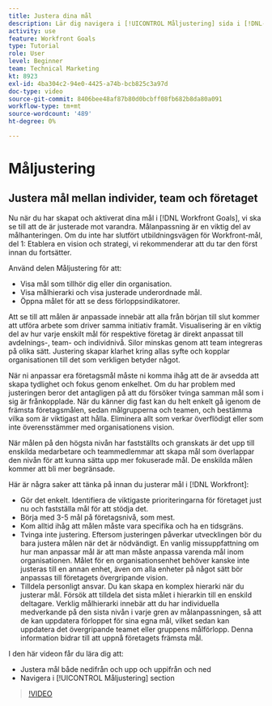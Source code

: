 ```yaml
---
title: Justera dina mål
description: Lär dig navigera i [!UICONTROL Måljustering] sida i [!DNL-mål].
activity: use
feature: Workfront Goals
type: Tutorial
role: User
level: Beginner
team: Technical Marketing
kt: 8923
exl-id: 4ba304c2-94e0-4425-a74b-bcb825c3a97d
doc-type: video
source-git-commit: 8406bee48af87b80d0bcbff08fb682b8da80a091
workflow-type: tm+mt
source-wordcount: '489'
ht-degree: 0%

---
```


# Måljustering

## Justera mål mellan individer, team och företaget

Nu när du har skapat och aktiverat dina mål i [!DNL Workfront Goals], vi ska se till att de är justerade mot varandra. Målanpassning är en viktig del av målhanteringen. Om du inte har slutfört utbildningsvägen för Workfront-mål, del 1: Etablera en vision och strategi, vi rekommenderar att du tar den först innan du fortsätter.

<!--Insert link to LP 1, above -->

Använd delen Måljustering för att:

* Visa mål som tillhör dig eller din organisation.
* Visa målhierarki och visa justerade underordnade mål.
* Öppna målet för att se dess förloppsindikatorer.

Att se till att målen är anpassade innebär att alla från början till slut kommer att utföra arbete som driver samma initiativ framåt. Visualisering är en viktig del av hur varje enskilt mål för respektive företag är direkt anpassat till avdelnings-, team- och individnivå. Silor minskas genom att team integreras på olika sätt. Justering skapar klarhet kring allas syfte och kopplar organisationen till det som verkligen betyder något.

När ni anpassar era företagsmål måste ni komma ihåg att de är avsedda att skapa tydlighet och fokus genom enkelhet. Om du har problem med justeringen beror det antagligen på att du försöker tvinga samman mål som i sig är frånkopplade. När du känner dig fast kan du helt enkelt gå igenom de främsta företagsmålen, sedan målgrupperna och teamen, och bestämma vilka som är viktigast att hålla. Eliminera allt som verkar överflödigt eller som inte överensstämmer med organisationens vision.

När målen på den högsta nivån har fastställts och granskats är det upp till enskilda medarbetare och teammedlemmar att skapa mål som överlappar den nivån för att kunna sätta upp mer fokuserade mål. De enskilda målen kommer att bli mer begränsade.

<!-- Pro-tips graphic -->

Här är några saker att tänka på innan du justerar mål i [!DNL Workfront]:

* Gör det enkelt. Identifiera de viktigaste prioriteringarna för företaget just nu och fastställa mål för att stödja det.
* Börja med 3-5 mål på företagsnivå, som mest.
* Kom alltid ihåg att målen måste vara specifika och ha en tidsgräns.
* Tvinga inte justering. Eftersom justeringen påverkar utvecklingen bör du bara justera målen när det är nödvändigt. En vanlig missuppfattning om hur man anpassar mål är att man måste anpassa varenda mål inom organisationen. Målet för en organisationsenhet behöver kanske inte justeras till en annan enhet, även om alla enheter på något sätt bör anpassas till företagets övergripande vision.
* Tilldela personligt ansvar. Du kan skapa en komplex hierarki när du justerar mål. Försök att tilldela det sista målet i hierarkin till en enskild deltagare. Verklig målhierarki innebär att du har individuella medverkande på den sista nivån i varje gren av målanpassningen, så att de kan uppdatera förloppet för sina egna mål, vilket sedan kan uppdatera det övergripande teamet eller gruppens målförlopp. Denna information bidrar till att uppnå företagets främsta mål.

I den här videon får du lära dig att:

* Justera mål både nedifrån och upp och uppifrån och ned
* Navigera i [!UICONTROL Måljustering] section

>[!VIDEO](https://video.tv.adobe.com/v/335195/?quality=12&learn=on)
